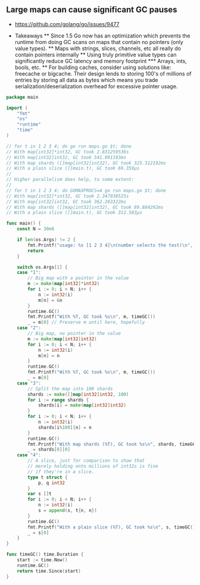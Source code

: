 ## Large maps can cause significant GC pauses

* https://github.com/golang/go/issues/9477

* Takeaways
** Since 1.5 Go now has an optimization which prevents the runtime from doing GC scans on maps that contain no pointers (only value types).
** Maps with strings, slices, channels, etc all really do contain pointers internally
** Using truly primitive value types can significantly reduce GC latency and memory footprint
*** Arrays, ints, bools, etc.
** For building caches, consider using solutions like: freecache or bigcache. Their design lends to storing 100's of millions of entries by storing all data as bytes which means you trade serialization/deserialization overhead for excessive pointer usage.

```go
package main

import (
	"fmt"
	"os"
	"runtime"
	"time"
)

// for t in 1 2 3 4; do go run maps.go $t; done
// With map[int32]*int32, GC took 2.831259536s
// With map[int32]int32, GC took 541.091193ms
// With map shards ([]map[int32]int32), GC took 325.312192ms
// With a plain slice ([]main.t), GC took 69.359µs
//
// Higher parallelism does help, to some extent:
//
// for t in 1 2 3 4; do GOMAXPROCS=4 go run maps.go $t; done
// With map[int32]*int32, GC took 2.347938525s
// With map[int32]int32, GC took 362.263322ms
// With map shards ([]map[int32]int32), GC took 89.884292ms
// With a plain slice ([]main.t), GC took 312.583µs

func main() {
	const N = 30e6

	if len(os.Args) != 2 {
		fmt.Printf("usage: %s [1 2 3 4]\n(number selects the test)\n", os.Args[0])
		return
	}

	switch os.Args[1] {
	case "1":
		// Big map with a pointer in the value
		m := make(map[int32]*int32)
		for i := 0; i < N; i++ {
			n := int32(i)
			m[n] = &n
		}
		runtime.GC()
		fmt.Printf("With %T, GC took %s\n", m, timeGC())
		_ = m[0] // Preserve m until here, hopefully
	case "2":
		// Big map, no pointer in the value
		m := make(map[int32]int32)
		for i := 0; i < N; i++ {
			n := int32(i)
			m[n] = n
		}
		runtime.GC()
		fmt.Printf("With %T, GC took %s\n", m, timeGC())
		_ = m[0]
	case "3":
		// Split the map into 100 shards
		shards := make([]map[int32]int32, 100)
		for i := range shards {
			shards[i] = make(map[int32]int32)
		}
		for i := 0; i < N; i++ {
			n := int32(i)
			shards[i%100][n] = n
		}
		runtime.GC()
		fmt.Printf("With map shards (%T), GC took %s\n", shards, timeGC())
		_ = shards[0][0]
	case "4":
		// A slice, just for comparison to show that
		// merely holding onto millions of int32s is fine
		// if they're in a slice.
		type t struct {
			p, q int32
		}
		var s []t
		for i := 0; i < N; i++ {
			n := int32(i)
			s = append(s, t{n, n})
		}
		runtime.GC()
		fmt.Printf("With a plain slice (%T), GC took %s\n", s, timeGC())
		_ = s[0]
	}
}

func timeGC() time.Duration {
	start := time.Now()
	runtime.GC()
	return time.Since(start)
}
```